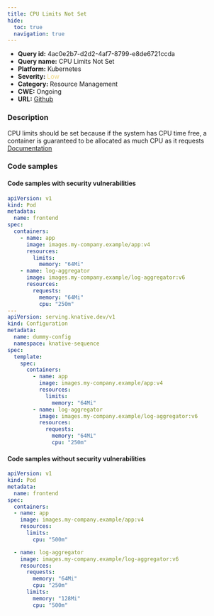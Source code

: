 ```yaml
---
title: CPU Limits Not Set
hide:
  toc: true
  navigation: true
---
```


<style>
  .highlight .hll {
    background-color: #ff171742;
  }
  .md-content {
    max-width: 1100px;
    margin: 0 auto;
  }
</style>

-   **Query id:** 4ac0e2b7-d2d2-4af7-8799-e8de6721ccda
-   **Query name:** CPU Limits Not Set
-   **Platform:** Kubernetes
-   **Severity:** <span style="color:#edd57e">Low</span>
-   **Category:** Resource Management
-   **CWE:** Ongoing
-   **URL:** [Github](https://github.com/Checkmarx/kics/tree/master/assets/queries/k8s/cpu_limits_not_set)

### Description
CPU limits should be set because if the system has CPU time free, a container is guaranteed to be allocated as much CPU as it requests<br>
[Documentation](https://kubernetes.io/docs/concepts/configuration/manage-resources-containers/)

### Code samples
#### Code samples with security vulnerabilities
```yaml title="Positive test num. 1 - yaml file" hl_lines="10 35 14 31"
apiVersion: v1
kind: Pod
metadata:
  name: frontend
spec:
  containers:
    - name: app
      image: images.my-company.example/app:v4
      resources:
        limits:
          memory: "64Mi"
    - name: log-aggregator
      image: images.my-company.example/log-aggregator:v6
      resources:
        requests:
          memory: "64Mi"
          cpu: "250m"
---
apiVersion: serving.knative.dev/v1
kind: Configuration
metadata:
  name: dummy-config
  namespace: knative-sequence
spec:
  template:
    spec:
      containers:
        - name: app
          image: images.my-company.example/app:v4
          resources:
            limits:
              memory: "64Mi"
        - name: log-aggregator
          image: images.my-company.example/log-aggregator:v6
          resources:
            requests:
              memory: "64Mi"
              cpu: "250m"

```


#### Code samples without security vulnerabilities
```yaml title="Negative test num. 1 - yaml file"
apiVersion: v1
kind: Pod
metadata:
  name: frontend
spec:
  containers:
  - name: app
    image: images.my-company.example/app:v4
    resources:
      limits:
        cpu: "500m"

  - name: log-aggregator
    image: images.my-company.example/log-aggregator:v6
    resources:
      requests:
        memory: "64Mi"
        cpu: "250m"
      limits:
        memory: "128Mi"
        cpu: "500m"


```
